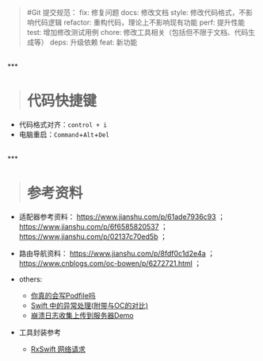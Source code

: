 >#Git 提交规范：
	fix: 修复问题
	docs: 修改文档
	style: 修改代码格式，不影响代码逻辑
	refactor: 重构代码，理论上不影响现有功能
	perf: 提升性能
	test: 增加修改测试用例
	chore: 修改工具相关（包括但不限于文档、代码生成等）
	deps: 升级依赖
	feat: 新功能


<br/>
***
<br/>


># 代码快捷键
* 代码格式对齐：`control + i`
* 电脑重启：`Command`+`Alt`+`Del`



<br/>
***
<br/>


># 参考资料

* 适配器参考资料：
	https://www.jianshu.com/p/61ade7936c93	；
	https://www.jianshu.com/p/6f6585820537	；
	https://www.jianshu.com/p/02137c70ed5b	；


* 路由导航资料：
	https://www.jianshu.com/p/8fdf0c1d2e4a	；
	https://www.cnblogs.com/oc-bowen/p/6272721.html 	；

* others:
    - [你真的会写Podfile吗](https://www.jianshu.com/p/8a0fd6150159)
    - [Swift 中的异常处理(附带与OC的对比)](https://juejin.im/post/6844904088086249479)
    - [崩溃日志收集上传到服务器Demo](https://github.com/SugarGitHub/CrashCapture)
	
* 工具封装参考
    * [RxSwift 网络请求](http://www.manongjc.com/article/3755.html)
